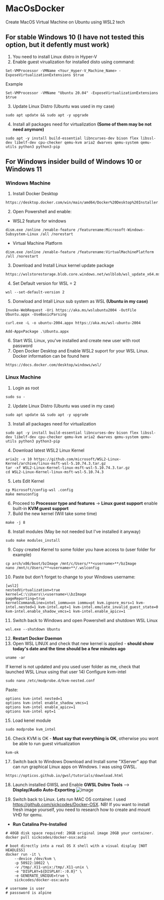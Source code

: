 # MacOsDocker
Create MacOS Virtual Machine on Ubuntu using WSL2 tech

## For stable Windows 10 (I have not tested this option, but it defently must work)
1) You need to install Linux distro in Hyper-V
2) Enable guest virualization for installed disto using command: 
```
Set-VMProcessor -VMName <Your_Hyper-V_Machine_Name> -ExposeVirtualizationExtensions $true
```
Example
```
Set-VMProcessor -VMName "Ubuntu 20.04" -ExposeVirtualizationExtensions $true
```
3) Update Linux Distro (Ubuntu was used in my case)
```
sudo apt update && sudo apt -y upgrade
```
4) Install all packages need for virtualization **(Some of them may be not need anymore)**
```
sudo apt -y install build-essential libncurses-dev bison flex libssl-dev libelf-dev cpu-checker qemu-kvm aria2 dwarves qemu-system qemu-utils python3 python3-pip
```

## For Windows insider build of Windows 10 or Windows 11
### Windows Machine
1) Install Docker Desktop 
```
https://desktop.docker.com/win/main/amd64/Docker%20Desktop%20Installer.exe
```
2) Open Powershell and enable:

- WSL2 feature for windows
```
dism.exe /online /enable-feature /featurename:Microsoft-Windows-Subsystem-Linux /all /norestart
```
- Virtual Machine Platform
```
dism.exe /online /enable-feature /featurename:VirtualMachinePlatform /all /norestart
```
3) Download and Install Linux kernel update package
```
https://wslstorestorage.blob.core.windows.net/wslblob/wsl_update_x64.msi
```
4) Set Default version for WSL = 2
```
wsl --set-default-version 2
```
5) Donwload and Intall Linux sub system as WSL **(Ubuntu in my case)**
```
Invoke-WebRequest -Uri https://aka.ms/wslubuntu2004 -OutFile Ubuntu.appx -UseBasicParsing
```
```
curl.exe -L -o ubuntu-2004.appx https://aka.ms/wsl-ubuntu-2004
```
```
Add-AppxPackage .\Ubuntu.appx
```
6) Start WSL Linux, you've installed and create new user with root password
7) Open Docker Desktop and Enable WSL2 suport for your WSL Linux. Docker information can be found here
```
https://docs.docker.com/desktop/windows/wsl/
```
### Linux Machine
1) Login as root
```
sudo su -
```
2) Update Linux Distro (Ubuntu was used in my case)
```
sudo apt update && sudo apt -y upgrade
```
3) Install all packages need for virtualization
```
sudo apt -y install build-essential libncurses-dev bison flex libssl-dev libelf-dev cpu-checker qemu-kvm aria2 dwarves qemu-system qemu-utils python3 python3-pip
```
4) Download latest WSL2 Linux Kernel
```
aria2c -x 10 https://github.com/microsoft/WSL2-Linux-Kernel/archive/linux-msft-wsl-5.10.74.3.tar.gz
tar -xf WSL2-Linux-Kernel-linux-msft-wsl-5.10.74.3.tar.gz
cd WSL2-Linux-Kernel-linux-msft-wsl-5.10.74.3
```
5) Lets Edit Kernel
```
cp Microsoft/config-wsl .config
make menuconfig
```
6) Proceed to **Processor type and features** -> **Linux guest support** enable built-in **KVM guest support**
7) Build the new kernel (Will take some time)
```
make -j 8
```
8) Install modules (May be not needed but I've installed it anyway)
```
sudo make modules_install
```
9) Copy created Kernel to some folder you have access to (user folder for example)
```
cp arch/x86/boot/bzImage /mnt/c/Users/**<username>**/bzImage
nano /mnt/c/Users/**<username>**/.wslconfig
```
10) Paste but don't forget to change <username> to your Windows username:
```
[wsl2]
nestedVirtualization=true
kernel=C:\\Users\\<username>\\bzImage
pageReporting=true
kernelCommandLine=intel_iommu=on iommu=pt kvm.ignore_msrs=1 kvm-intel.nested=1 kvm-intel.ept=1 kvm-intel.emulate_invalid_guest_state=0 kvm-intel.enable_shadow_vmcs=1 kvm-intel.enable_apicv=1
```
11) Switch back to Windows and open Powershell and shutdown WSL Linux
```
wsl.exe --shutdown Ubuntu
```
12) **Restart Docker Daemon** 
13) Open WSL LINUX and check that new kernel is applied - **should show today's date and the time should be a few minutes ago**
```
uname -ar
```
If kernel is not updated and you used user folder as me, check that launched WSL Linux using that user 
14) Configure kvm-intel 
```
sudo nano /etc/modprobe.d/kvm-nested.conf
```
Paste:
```
options kvm-intel nested=1
options kvm-intel enable_shadow_vmcs=1
options kvm-intel enable_apicv=1
options kvm-intel ept=1
```
15) Load kenel module
```
sudo modprobe kvm_intel
```
16) Check KVM is OK - **Must say that everything is OK**, otherwise you wont be able to run guest virtualization 
```
kvm-ok
```
17) Switch back to Windows
Download and Install some "XServer" app that can run graphical Linux apps on Windows.
I was using GWSL.
```
https://opticos.github.io/gwsl/tutorials/download.html
```
18) Launch installed GWSL and Enable **GWSL Dsitro Tools** --> **Display/Audio Auto-Exporting**
![image](https://user-images.githubusercontent.com/2877844/144253178-62924a3e-11f1-4047-9ade-977656de18b0.png)

19) Switch back to Linux. Lets run MAC OS container. I used https://github.com/sickcodes/Docker-OSX. 
NB! If you want to install fresh image yourself, you need to research how to create and mount VHD for qemu. 
 
- **Run Catalina Pre-Installed**
```
# 40GB disk space required: 20GB original image 20GB your container.
docker pull sickcodes/docker-osx:auto

# boot directly into a real OS X shell with a visual display [NOT HEADLESS]
docker run -it \
    --device /dev/kvm \
    -p 50922:10022 \
    -v /tmp/.X11-unix:/tmp/.X11-unix \
    -e "DISPLAY=${DISPLAY:-:0.0}" \
    -e GENERATE_UNIQUE=true \
    sickcodes/docker-osx:auto

# username is user
# passsword is alpine
```
